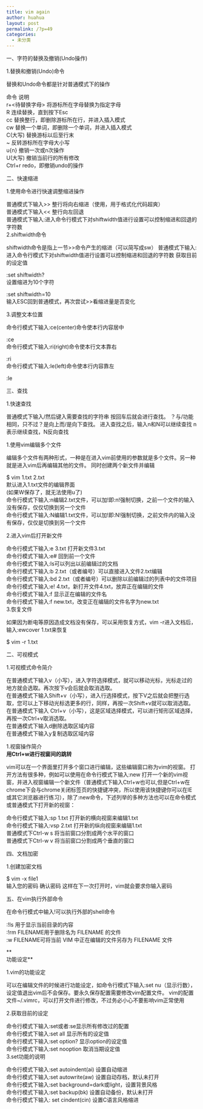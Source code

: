 ```yaml
---
title: vim again
author: huahua
layout: post
permalink: /?p=49
categories:
  - 未分类
---
```

一、字符的替换及撤销(Undo操作)

1.替换和撤销(Undo)命令

替换和Undo命令都是针对普通模式下的操作

命令 说明  
r+<待替换字母> 将游标所在字母替换为指定字母  
R 连续替换，直到按下Esc  
cc 替换整行，即删除游标所在行，并进入插入模式  
cw 替换一个单词，即删除一个单词，并进入插入模式  
C(大写) 替换游标以后至行末  
~ 反转游标所在字母大小写  
u{n} 撤销一次或n次操作  
U(大写) 撤销当前行的所有修改  
Ctrl+r redo，即撤销undo的操作

二、快速缩进

1.使用命令进行快速调整缩进操作

普通模式下输入>> 整行将向右缩进（使用，用于格式化代码超爽）  
普通模式下输入<< 整行向左回退  
普通模式下输入:进入命令行模式下对shiftwidth值进行设置可以控制缩进和回退的字符数  
2.shiftwidth命令

shiftwidth命令是指上一节>>命令产生的缩进（可以简写成sw） 普通模式下输入:进入命令行模式下对shiftwidth值进行设置可以控制缩进和回退的字符数 获取目前的设定值

:set shiftwidth?  
设置缩进为10个字符

:set shiftwidth=10  
输入ESC回到普通模式，再次尝试>>看缩进量是否变化

3.调整文本位置

命令行模式下输入:ce(center)命令使本行内容居中

:ce  
命令行模式下输入:ri(right)命令使本行文本靠右

:ri  
命令行模式下输入:le(left)命令使本行内容靠左

:le

三、查找

1.快速查找

普通模式下输入/然后键入需要查找的字符串 按回车后就会进行查找。 ？与/功能相同，只不过？是向上而/是向下查找。 进入查找之后，输入n和N可以继续查找 n表示继续查找，N反向查找

1.使用vim编辑多个文件

编辑多个文件有两种形式，一种是在进入vim前使用的参数就是多个文件。另一种就是进入vim后再编辑其他的文件。 同时创建两个新文件并编辑

$ vim 1.txt 2.txt  
默认进入1.txt文件的编辑界面  
(如果W保存了，就无法使用u了)  
命令行模式下输入:n编辑2.txt文件，可以加!即:n!强制切换，之前一个文件的输入没有保存，仅仅切换到另一个文件  
命令行模式下输入:N编辑1.txt文件，可以加!即:N!强制切换，之前文件内的输入没有保存，仅仅是切换到另一个文件

2.进入vim后打开新文件

命令行模式下输入:e 3.txt 打开新文件3.txt  
命令行模式下输入:e# 回到前一个文件  
命令行模式下输入:ls可以列出以前编辑过的文档  
命令行模式下输入:b 2.txt（或者编号）可以直接进入文件2.txt编辑  
命令行模式下输入:bd 2.txt（或者编号）可以删除以前编辑过的列表中的文件项目  
命令行模式下输入:e! 4.txt，新打开文件4.txt，放弃正在编辑的文件  
命令行模式下输入:f 显示正在编辑的文件名  
命令行模式下输入:f new.txt，改变正在编辑的文件名字为new.txt  
3.恢复文件

如果因为断电等原因造成文档没有保存，可以采用恢复方式，vim -r进入文档后，输入:ewcover 1.txt来恢复

$ vim -r 1.txt

二、可视模式

1.可视模式命令简介

在普通模式下输入v（小写），进入字符选择模式，就可以移动光标，光标走过的地方就会选取。再次按下v会后就会取消选取。  
在普通模式下输入Shift+v（小写），进入行选择模式，按下V之后就会把整行选取，您可以上下移动光标选更多的行，同样，再按一次Shift+v就可以取消选取。  
在普通模式下输入 Ctrl+v（小写），这是区域选择模式，可以进行矩形区域选择，再按一次Ctrl+v取消选取。  
在普通模式下输入d删除选取区域内容  
在普通模式下输入y复制选取区域内容

1.视窗操作简介  
**用Ctrl+w进行视窗间的跳转**

vim可以在一个界面里打开多个窗口进行编辑，这些编辑窗口称为vim的视窗。 打开方法有很多种，例如可以使用在命令行模式下输入:new 打开一个新的vim视窗，并进入视窗编辑一个新文件（普通模式下输入Ctrl+w也可以,但是Ctrl+w在chrome下会与chrome关闭标签页的快捷键冲突，所以使用该快捷键你可以在IE或其它浏览器进行练习），除了:new命令，下述列举的多种方法也可以在命令模式或普通模式下打开新的视窗：

命令行模式下输入:sp 1.txt 打开新的横向视窗来编辑1.txt  
命令行模式下输入:vsp 2.txt 打开新的纵向视窗来编辑1.txt  
普通模式下Ctrl-w s 将当前窗口分割成两个水平的窗口  
普通模式下Ctrl-w v 将当前窗口分割成两个垂直的窗口

四、文档加密

1.创建加密文档

$ vim -x file1  
输入您的密码 确认密码 这样在下一次打开时，vim就会要求你输入密码

五、在vim执行外部命令

在命令行模式中输入!可以执行外部的shell命令

:!ls 用于显示当前目录的内容  
:!rm FILENAME用于删除名为 FILENAME 的文件  
:w FILENAME可将当前 VIM 中正在编辑的文件另存为 FILENAME 文件

**  
功能设定**

1.vim的功能设定

可以在编辑文件的时候进行功能设定，如命令行模式下输入:set nu（显示行数），设定值退出vim后不会保存。要永久保存配置需要修改vim配置文件。 vim的配置文件~/.vimrc，可以打开文件进行修改，不过务必小心不要影响vim正常使用

2.获取目前的设定

命令行模式下输入:set或者:se显示所有修改过的配置  
命令行模式下输入:set all 显示所有的设定值  
命令行模式下输入:set option? 显示option的设定值  
命令行模式下输入:set nooption 取消当期设定值  
3.set功能的说明

命令行模式下输入:set autoindent(ai) 设置自动缩进  
命令行模式下输入:set autowrite(aw) 设置自动存档，默认未打开  
命令行模式下输入:set background=dark或light，设置背景风格  
命令行模式下输入:set backup(bk) 设置自动备份，默认未打开  
命令行模式下输入: set cindent(cin) 设置C语言风格缩进